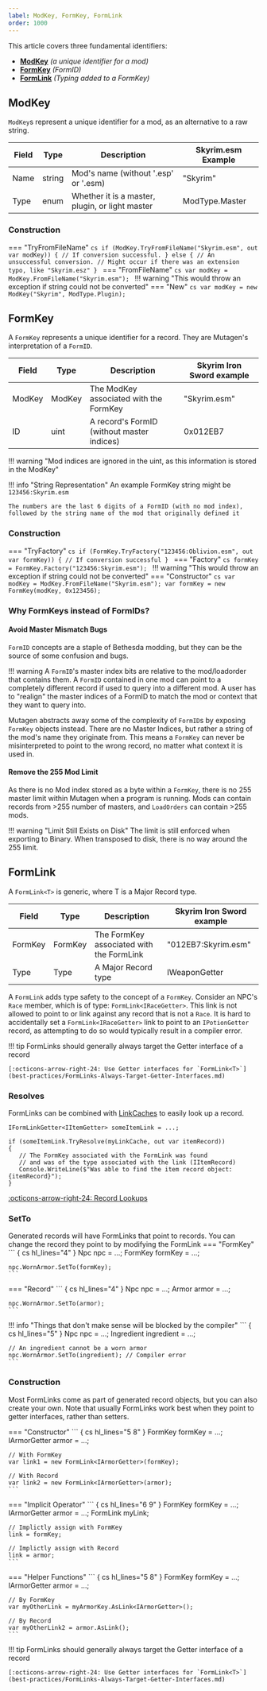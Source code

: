 ```yaml
---
label: ModKey, FormKey, FormLink
order: 1000
---
```


This article covers three fundamental identifiers:

- **[ModKey](#modkey)** _(a unique identifier for a mod)_
- **[FormKey](#formkey)** _(FormID)_
- **[FormLink](#formlink)** _(Typing added to a FormKey)_

## ModKey
`ModKey`s represent a unique identifier for a mod, as an alternative to a raw string.

| Field   | Type  | Description | Skyrim.esm Example |
| ---    | --- | --- | --- |
| Name | string | Mod's name (without '.esp' or '.esm) | "Skyrim" |
| Type | enum | Whether it is a master, plugin, or light master | ModType.Master |

### Construction
=== "TryFromFileName"
    ```cs
    if (ModKey.TryFromFileName("Skyrim.esm", out var modKey))
    {
       // If conversion successful.
    }
    else
    {
       // An unsuccessful conversion.
       // Might occur if there was an extension typo, like "Skyrim.esz"
    }
    ```
=== "FromFileName"
    ```cs
    var modKey = ModKey.FromFileName("Skyrim.esm");
    ```
    !!! warning "This would throw an exception if string could not be converted"
=== "New"
    ```cs
    var modKey = new ModKey("Skyrim", ModType.Plugin);
    ```

## FormKey
A `FormKey` represents a unique identifier for a record. They are Mutagen's interpretation of a `FormID`.

| Field   | Type  | Description |  Skyrim Iron Sword example |
| ---    | --- | --- | --- |
| ModKey | ModKey | The ModKey associated with the FormKey | "Skyrim.esm" |
| ID | uint | A record's FormID (without master indices) | 0x012EB7 |

!!! warning "Mod indices are ignored in the uint, as this information is stored in the ModKey"

!!! info "String Representation"
    An example FormKey string might be `123456:Skyrim.esm`

    The numbers are the last 6 digits of a FormID (with no mod index), followed by the string name of the mod that originally defined it

### Construction
=== "TryFactory"
    ```cs
    if (FormKey.TryFactory("123456:Oblivion.esm", out var formKey))
    {
       // If conversion successful
    }
    ```
=== "Factory"
    ```cs
    formKey = FormKey.Factory("123456:Skyrim.esm");
    ```
    !!! warning "This would throw an exception if string could not be converted"
=== "Constructor"
    ```cs
    var modKey = ModKey.FromFileName("Skyrim.esm");
    var formKey = new FormKey(modKey, 0x123456);
    ```

### Why FormKeys instead of FormIDs?

#### Avoid Master Mismatch Bugs
`FormID` concepts are a staple of Bethesda modding, but they can be the source of some confusion and bugs.  

!!! warning
    A `FormID`'s master index bits are relative to the mod/loadorder that contains them.  A `FormID` contained in one mod can point to a completely different record if used to query into a different mod.  A user has to "realign" the master indices of a FormID to match the mod or context that they want to query into.

Mutagen abstracts away some of the complexity of `FormID`s by exposing `FormKey` objects instead.  There are no Master Indices, but rather a string of the mod's name they originate from.  This means a `FormKey` can never be misinterpreted to point to the wrong record, no matter what context it is used in.

#### Remove the 255 Mod Limit
As there is no Mod index stored as a byte within a `FormKey`, there is no 255 master limit within Mutagen when a program is running.  Mods can contain records from >255 number of masters, and `LoadOrders` can contain >255 mods.

!!! warning "Limit Still Exists on Disk"
    The limit is still enforced when exporting to Binary.  When transposed to disk, there is no way around the 255 limit.

## FormLink
A `FormLink<T>` is generic, where T is a Major Record type.

| Field   | Type  | Description |   Skyrim Iron Sword example |
| ---    | --- | --- | --- |
| FormKey | FormKey | The FormKey associated with the FormLink | "012EB7:Skyrim.esm" |
| Type | Type | A Major Record type | IWeaponGetter |

A `FormLink` adds type safety to the concept of a `FormKey`.  Consider an NPC's `Race` member, which is of type: `FormLink<IRaceGetter>`.  This link is not allowed to point to or link against any record that is not a `Race`.  It is hard to accidentally set a `FormLink<IRaceGetter>` link to point to an `IPotionGetter` record, as attempting to do so would typically result in a compiler error.

!!! tip
    FormLinks should generally always target the Getter interface of a record
	
    [:octicons-arrow-right-24: Use Getter interfaces for `FormLink<T>`](best-practices/FormLinks-Always-Target-Getter-Interfaces.md)



### Resolves

FormLinks can be combined with [LinkCaches](linkcache/index.md) to easily look up a record. 

``` { .cs hl_lines=3 }
IFormLinkGetter<IItemGetter> someItemLink = ...;

if (someItemLink.TryResolve(myLinkCache, out var itemRecord))
{
   // The FormKey associated with the FormLink was found
   // and was of the type associated with the link (IItemRecord)
   Console.WriteLine($"Was able to find the item record object: {itemRecord}");
}
```

[:octicons-arrow-right-24: Record Lookups](../linkcache/Record-Lookup.md)

### SetTo
Generated records will have FormLinks that point to records.  You can change the record they point to by modifying the FormLink
=== "FormKey"
    ``` { cs hl_lines="4" }
    Npc npc = ...;
    FormKey formKey = ...;
	
    npc.WornArmor.SetTo(formKey);
	```
=== "Record"
    ``` { cs hl_lines="4" }
    Npc npc = ...;
    Armor armor = ...;
	
    npc.WornArmor.SetTo(armor);
	```

!!! info "Things that don't make sense will be blocked by the compiler"
    ``` { cs hl_lines="5" }
    Npc npc = ...;
    Ingredient ingredient = ...;
	
	// An ingredient cannot be a worn armor
    npc.WornArmor.SetTo(ingredient); // Compiler error
	```

### Construction
Most FormLinks come as part of generated record objects, but you can also create your own.
Note that usually FormLinks work best when they point to getter interfaces, rather than setters.

=== "Constructor"
    ``` { cs hl_lines="5 8" }
    FormKey formKey = ...;
    IArmorGetter armor = ...;
	
    // With FormKey
    var link1 = new FormLink<IArmorGetter>(formKey);
	
    // With Record
    var link2 = new FormLink<IArmorGetter>(armor);
	```
=== "Implicit Operator"
    ``` { cs hl_lines="6 9" }
    FormKey formKey = ...;
    IArmorGetter armor = ...;
	FormLink<IArmorGetter> myLink;
	
    // Implictly assign with FormKey
	link = formKey;
	
    // Implictly assign with Record
	link = armor;
	```
=== "Helper Functions"
    ``` { cs hl_lines="5 8" }
    FormKey formKey = ...;
    IArmorGetter armor = ...;
	
	// By FormKey
    var myOtherLink = myArmorKey.AsLink<IArmorGetter>();
	
	// By Record
    var myOtherLink2 = armor.AsLink();
	```

!!! tip
    FormLinks should generally always target the Getter interface of a record
	
    [:octicons-arrow-right-24: Use Getter interfaces for `FormLink<T>`](best-practices/FormLinks-Always-Target-Getter-Interfaces.md)
